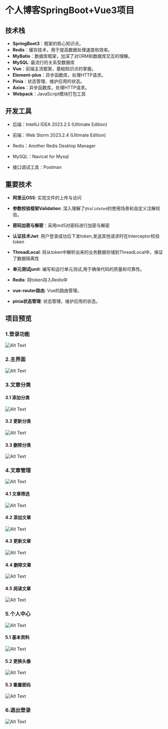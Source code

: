 # 个人博客SpringBoot+Vue3项目

## 技术栈

- **SpringBoot3**：框架的核心知识点。
- **Redis**：缓存技术，用于提高数据处理速度和效率。
- **MyBatis**：数据库框架，加深了对ORM和数据库交互的理解。
- **MySQL**:   最流行的关系型数据库
- **Vue**：前端主流框架，基础知识点的掌握。
- **Element-plus**：异步函数库，处理HTTP请求。
- **Pinia**：状态管理，维护应用的状态。
- **Axios**：异步函数库，处理HTTP请求。
- **Webpack**：JavaScript模块打包工具

## 开发工具

- 后端：IntelliJ IDEA 2023.2.5 (Ultimate Edition)


- 前端：Web Storm 2023.2.4 (Ultimate Edition)

- Redis：Another Redis Desktop Manager

- MySQL：Navicat for Mysql 

- 接口调试工具：Postman

## 重要技术 

- **阿里云OSS**: 实现文件的上传与访问

- **参数校验框架Validation**: 深入理解了`@Validated`的使用场景和自定义注解校验。

- **密码加密与解密**：采用md5对密码进行加密与解密

- **认证技术Jwt**:  用户登录成功后下发token,发送其他请求时在Interceptor校验token

- **ThreadLocal**: 将从token中解析出来的业务数据存储到ThreadLocal中，保证了数据隔离性

- **单元测试junit**: 编写和运行单元测试,用于确保代码的质量和可靠性。

- **Redis**:  将token存入Redis中

- **vue-router路由**: Vue的路由管理。

- **pinia状态管理**: 状态管理，维护应用的状态。

## 项目预览

### 1.登录功能

![Alt Text](./BlogImage/01.png)


### 2.主界面

![Alt Text](./BlogImage/02.png)

### 3.文章分类

#### 3.1 添加分类

![Alt Text](./BlogImage/03.png)

#### 3.2 更新分类

![Alt Text](./BlogImage/04.png)

#### 3.3 删除分类


![Alt Text](./BlogImage/05.png)

### 4.文章管理

![Alt Text](./BlogImage/08.png)


#### 4.1 文章筛选

![Alt Text](./BlogImage/06.png)

#### 4.2 添加文章

![Alt Text](./BlogImage/07.png)

#### 4.3 更新文章

![Alt Text](./BlogImage/09.png)

#### 4.4 删除文章

![Alt Text](./BlogImage/10.png)

#### 4.5 阅读文章

![Alt Text](./BlogImage/11.png)

### 5.个人中心

![Alt Text](./BlogImage/12.png)

#### 5.1 基本资料

![Alt Text](./BlogImage/13.png)

#### 5.2 更换头像

![Alt Text](./BlogImage/14.png)

#### 5.3 重置密码

![Alt Text](./BlogImage/15.png)

### 6.退出登录

![Alt Text](./BlogImage/16.png)

